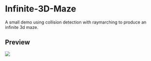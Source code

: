 # Infinite-3D-Maze
A small demo using collision detection with raymarching to produce an infinite 3d maze.
## Preview
![](Maze.gif)
